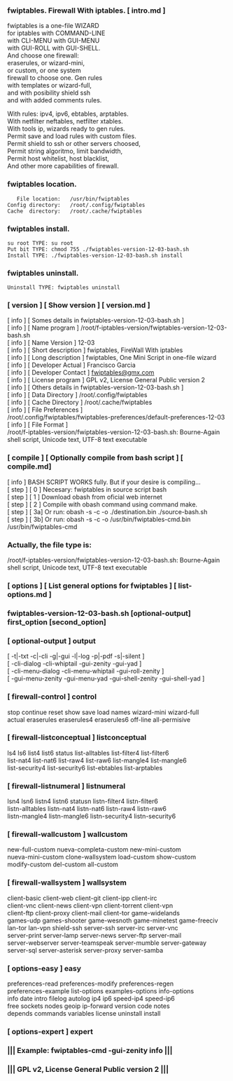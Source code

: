   
###  fwiptables. Firewall With iptables.   [ intro.md ] 
  
   fwiptables is a one-file WIZARD    
   for iptables with COMMAND-LINE     
   with CLI-MENU with GUI-MENU        
   with GUI-ROLL with GUI-SHELL.      
   And choose one firewall:           
   eraserules, or wizard-mini,        
   or custom, or one system           
   firewall to choose one. Gen rules  
   with templates or wizard-full,     
   and with posibility shield ssh     
   and with added comments rules.     
  
   With rules: ipv4, ipv6, ebtables, arptables.    
   With netfilter neftables, netfilter xtables.    
   With tools ip, wizards ready to gen rules.      
   Permit save and load rules with custom files.   
   Permit shield to ssh or other servers choosed,  
   Permit string algoritmo, limit bandwidth,       
   Permit host whitelist, host blacklist,          
   And other more capabilities of firewall.        
  
###   fwiptables location.                    
  
       File location:   /usr/bin/fwiptables    
    Config directory:   /root/.config/fwiptables     
    Cache  directory:   /root/.cache/fwiptables    
  
###  fwiptables install.                     
  
    su root TYPE: su root                       
    Put bit TYPE: chmod 755 ./fwiptables-version-12-03-bash.sh     
    Install TYPE: ./fwiptables-version-12-03-bash.sh install       
  
###  fwiptables uninstall.                   
  
    Uninstall TYPE: fwiptables uninstall  
  
###  [ version ] [ Show version ] [ version.md ]          
   [ info ] [ Somes details in fwiptables-version-12-03-bash.sh ]                 
   [ info ] [ Name program       ] /root/f-iptables-version/fwiptables-version-12-03-bash.sh               
   [ info ] [ Name Version       ] 12-03                
   [ info ] [ Short description  ] fwiptables, FireWall With iptables       
   [ info ] [ Long description   ] fwiptables, One Mini Script in one-file wizard        
   [ info ] [ Developer Actual   ] Francisco Garcia              
   [ info ] [ Developer Contact  ] fwiptables@gmx.com                
   [ info ] [ License program    ] GPL v2, License General Public version 2                
   [ info ] [ Others details in fwiptables-version-12-03-bash.sh ]                
   [ info ] [ Data  Directory    ] /root/.config/fwiptables    
   [ info ] [ Cache Directory    ] /root/.cache/fwiptables            
   [ info ] [ File  Preferences  ]                             
   /root/.config/fwiptables/fwiptables-preferences/default-preferences-12-03        
   [ info ] [ File  Format       ]                             
   /root/f-iptables-version/fwiptables-version-12-03-bash.sh: Bourne-Again shell script, Unicode text, UTF-8 text executable   
###  [ compile ] [  Optionally compile from bash script ] [ compile.md]    
   [ info ] BASH SCRIPT WORKS fully. But if your desire is compiling...                       
   [ step ] [ 0 ] Necesary: fwiptables in source script bash                                  
   [ step ] [ 1 ] Download obash from oficial web internet                                    
   [ step ] [ 2 ] Compile with obash command using command make.                              
   [ step ] [ 3a] Or run: obash -s -c -o ./destination.bin ./source-bash.sh                   
   [ step ] [ 3b] Or run: obash -s -c -o /usr/bin/fwiptables-cmd.bin /usr/bin/fwiptables-cmd  
###  Actually, the file type is:  
/root/f-iptables-version/fwiptables-version-12-03-bash.sh: Bourne-Again shell script, Unicode text, UTF-8 text executable
###  [ options ] [ List general options for fwiptables ] [ list-options.md ]
###  fwiptables-version-12-03-bash.sh [optional-output] first_option [second_option]   
###   [ optional-output ] output                                         
   [ -t|-txt -c|-cli -g|-gui -l|-log -p|-pdf -s|-silent ]               
   [ -cli-dialog -cli-whiptail -gui-zenity -gui-yad ]                   
   [ -cli-menu-dialog -cli-menu-whiptail -gui-roll-zenity ]             
   [ -gui-menu-zenity -gui-menu-yad -gui-shell-zenity -gui-shell-yad ]  
###   [ firewall-control ] control                                       
   stop continue reset show save load names wizard-mini wizard-full     
   actual eraserules eraserules4 eraserules6 off-line all-permisive     
###   [ firewall-listconceptual ] listconceptual                         
   ls4 ls6 list4 list6 status list-alltables list-filter4 list-filter6  
   list-nat4 list-nat6 list-raw4 list-raw6 list-mangle4 list-mangle6    
   list-security4 list-security6 list-ebtables list-arptables           
###   [ firewall-listnumeral ] listnumeral                               
   lsn4 lsn6 listn4 listn6 statusn listn-filter4 listn-filter6          
   listn-alltables  listn-nat4 listn-nat6 listn-raw4 listn-raw6         
   listn-mangle4 listn-mangle6 listn-security4 listn-security6          
###   [ firewall-wallcustom ] wallcustom                                 
   new-full-custom nueva-completa-custom new-mini-custom                
   nueva-mini-custom clone-wallsystem load-custom show-custom           
   modify-custom del-custom all-custom                                  
###   [ firewall-wallsystem ] wallsystem                                 
   client-basic client-web client-git client-ipp client-irc             
   client-vnc client-news client-vpn client-torrent client-vpn          
   client-ftp client-proxy client-mail client-tor game-widelands        
   games-udp games-shooter game-wesnoth game-minetest game-freeciv      
   lan-tor lan-vpn shield-ssh server-ssh server-irc server-vnc          
   server-print server-lamp server-news server-ftp server-mail          
   server-webserver server-teamspeak server-mumble server-gateway       
   server-sql server-asterisk server-proxy server-samba                 
###   [ options-easy ] easy                                              
   preferences-read preferences-modify preferences-regen                
   preferences-example list-options examples-options info-options       
   info date intro filelog autolog ip4 ip6 speed-ip4 speed-ip6          
   free sockets nodes geoip ip-forward version code notes               
   depends commands variables license uninstall install                 
###   [ options-expert ] expert                                          
###   ||| Example: fwiptables-cmd -gui-zenity info |||                   
###   ||| GPL v2, License General Public version 2 |||                   
